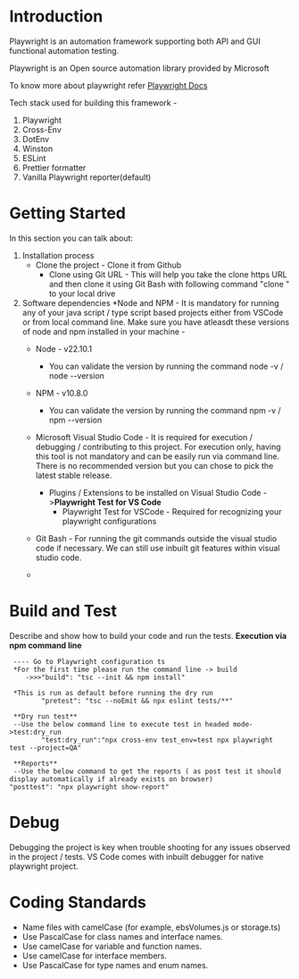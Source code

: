 # Introduction
Playwright is an automation framework supporting both API and GUI functional automation testing.
 
Playwright is an Open source automation library provided by Microsoft
 
To know more about playwright refer [Playwright Docs](https://playwright.dev/docs/intro)
 
Tech stack used for building this framework -
1.  Playwright
2.  Cross-Env
3.  DotEnv
4.  Winston
5.  ESLint
6.  Prettier formatter
7.  Vanilla Playwright reporter(default)
 
# Getting Started
In this section you can talk about:
1.  Installation process
    * Clone the project - Clone it from Github        
        * Clone using Git URL - This will help you take the clone https URL and then clone it using Git Bash with following command "clone <remote clone url>" to your local drive      
2.  Software dependencies
    *Node and NPM - It is mandatory for running any of your java script / type script based projects either from VSCode or from local command line. Make sure you have atleasdt these versions of node and npm installed in your machine -
      * Node - v22.10.1
        - You can validate the version by running the command node -v / node --version
      * NPM -  v10.8.0
        - You can validate the version by running the command npm -v / npm --version


    * Microsoft Visual Studio Code - It is required for execution / debugging / contributing to this project. For execution only, having this tool is not mandatory and can be easily run via command line. There is no recommended version but you can chose to pick the    latest stable release.
        * Plugins / Extensions to be installed on Visual Studio Code ->**Playwright Test for VS Code**
            * Playwright Test for VSCode - Required for recognizing your playwright configurations            
    * Git Bash - For running the git commands outside the visual studio code if necessary. We can still use inbuilt git features within visual studio code.
    * 
 
# Build and Test
  Describe and show how to build your code and run the tests.
   **Execution via npm command line**
     
     ---- Go to Playwright configuration ts
     *For the first time please run the command line -> build
        ->>>"build": "tsc --init && npm install"
        
     *This is run as default before running the dry run    
            "pretest": "tsc --noEmit && npx eslint tests/**" 
            
     **Dry run test**
     --Use the below command line to execute test in headed mode- >test:dry_run         
            "test:dry_run":"npx cross-env test_env=test npx playwright test --project=QA" 
     
     **Reports**
     --Use the below command to get the reports ( as post test it should display automatically if already exists on browser)            
    "posttest": "npx playwright show-report"    
 
# Debug
  Debugging the project is key when trouble shooting for any issues observed in the project / tests. VS Code comes with inbuilt debugger for native playwright project.
 
# Coding Standards
- Name files with camelCase (for example, ebsVolumes.js or storage.ts)
- Use PascalCase for class names and interface names.
- Use camelCase for variable and function names.
- Use camelCase for interface members.
- Use PascalCase for type names and enum names.
